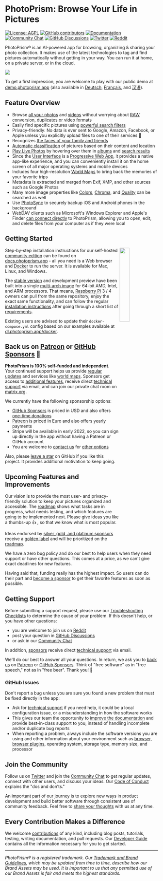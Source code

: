 PhotoPrism: Browse Your Life in Pictures
========================================

[![License: AGPL](https://img.shields.io/badge/license-AGPL-blue.svg)](https://docs.photoprism.app/license/)
[![GitHub contributors](https://img.shields.io/github/contributors/photoprism/photoprism.svg)](https://photoprism.app/team)
[![Documentation](https://img.shields.io/badge/read-the%20docs-4aa087.svg)](https://docs.photoprism.app/)
[![Community Chat](https://img.shields.io/badge/chat-on%20gitter-4aa087.svg)](https://gitter.im/browseyourlife/community)
[![GitHub Discussions](https://img.shields.io/badge/ask-%20on%20github-4d6a91.svg)](https://github.com/photoprism/photoprism/discussions)
[![Twitter](https://img.shields.io/badge/follow-@photoprism_app-00acee.svg)](https://twitter.com/photoprism_app)
[![Reddit](https://img.shields.io/badge/join-/r/photoprism-EC5800.svg)](https://www.reddit.com/r/photoprism/)

PhotoPrism® is an AI-powered app for browsing, organizing & sharing your photo collection.
It makes use of the latest technologies to tag and find pictures automatically without getting in your way.
You can run it at home, on a private server, or in the cloud.

![](https://dl.photoprism.app/img/ui/desktop-1000px.jpg)

To get a first impression, you are welcome to play with our public demo at [demo.photoprism.app](https://demo.photoprism.app/) 
(also available in [Deutsch](https://demo-de.photoprism.app/), [Français](https://demo-fr.photoprism.app/), and [汉语](https://demo-zh.photoprism.app/)).

## Feature Overview ##

* Browse [all your photos](https://docs.photoprism.app/user-guide/organize/browse/) and [videos](https://demo.photoprism.app/videos) without worrying about [RAW conversion, duplicates or video formats](https://docs.photoprism.app/user-guide/settings/library/)
* Easily find specific pictures using [powerful search filters](https://demo.photoprism.app/browse?view=cards&q=flower%20color%3Ared)
* Privacy-friendly: No data is ever sent to Google, Amazon, Facebook, or Apple unless you explicitly upload files to one of their services 🔐
* Recognizes [the faces of your family and friends](https://demo.photoprism.app/people)
* [Automatic classification](https://demo.photoprism.app/labels) of pictures based on their content and location
* [Play Live Photos](https://demo.photoprism.app/live) by hovering over them in [albums](https://demo.photoprism.app/albums) and [search results](https://demo.photoprism.app/browse?view=cards&q=type%3Alive)
* Since the [User Interface](https://demo.photoprism.app/) is a [Progressive Web App](https://developer.mozilla.org/en-US/docs/Web/Progressive_web_apps),
  it provides a native app-like experience, and you can conveniently install it on the home screen of all major operating systems and mobile devices
* Includes four high-resolution [World Maps](https://demo.photoprism.app/places) to bring back the memories of your favorite trips
* Metadata is extracted and merged from Exif, XMP, and other sources such as Google Photos
* Many more image properties like [Colors](https://demo.photoprism.app/browse?view=cards&q=color:red), [Chroma](https://demo.photoprism.app/browse?view=cards&q=mono%3Atrue), and [Quality](https://demo.photoprism.app/review) can be searched as well
* Use [PhotoSync](https://www.photosync-app.com/) to securely backup iOS and Android phones in the background
* WebDAV clients such as Microsoft's Windows Explorer and Apple's Finder [can connect directly](https://docs.photoprism.app/user-guide/sync/webdav/) to PhotoPrism, allowing you to open, edit, and delete files from your computer as if they were local

## Getting Started ##
<img align="right" width="25%" src="https://photoprism.app/user/pages/01.home/03._screenshots/iphone-maps-hybrid-540px.png">

Step-by-step installation instructions for our self-hosted [community edition](https://photoprism.app/get) can be found 
on [docs.photoprism.app](https://docs.photoprism.app/getting-started/) -
all you need is a Web browser and [Docker](https://docs.docker.com/get-docker/) to run the server. 
It is available for Mac, Linux, and Windows.

The [stable version](https://docs.photoprism.app/release-notes/) and development 
preview have been built into a single [multi-arch image](https://hub.docker.com/r/photoprism/photoprism) for 64-bit AMD, Intel,
and ARM processors. That means, [Raspberry Pi](https://docs.photoprism.app/getting-started/raspberry-pi/) 3 / 4 owners can pull 
from the same repository, enjoy the exact same functionality, and can follow the regular 
[installation instructions](https://docs.photoprism.app/getting-started/docker-compose/) 
after going through a short list of [requirements](https://docs.photoprism.app/getting-started/raspberry-pi/).

Existing users are advised to update their `docker-compose.yml` config based on our examples
available at [dl.photoprism.app/docker](https://dl.photoprism.app/docker/).

## Back us on [Patreon](https://www.patreon.com/photoprism) or [GitHub Sponsors](https://github.com/sponsors/photoprism) 💎 ##

**PhotoPrism is 100% self-funded and independent.** Your continued support helps us provide [regular updates](https://docs.photoprism.app/release-notes/)
and services like [world maps](https://demo.photoprism.app/places).
Sponsors get access to [additional features](https://github.com/photoprism/photoprism/issues?q=label%3Asponsor-feature),
receive direct [technical support](https://photoprism.app/contact) via email, and can join our private chat room 
on [matrix.org](https://matrix.org/).

We currently have the following sponsorship options:

- [GitHub Sponsors](https://github.com/sponsors/photoprism) is priced in USD and also offers [one-time donations](https://github.com/sponsors/photoprism?frequency=one-time)
- [Patreon](https://www.patreon.com/photoprism) is priced in Euro and also offers yearly payments
- Stripe will be available in early 2022, so you can sign up directly in the app without having a Patreon or GitHub account
- You are welcome to [contact us](https://photoprism.app/contact) for [other options](SPONSORS.md#crypto-wallets)

Also, please [leave a star](https://github.com/photoprism/photoprism/stargazers) on GitHub if you like this project.
It provides additional motivation to keep going.

## Upcoming Features and Improvements ##

Our vision is to provide the most user- and privacy-friendly solution to keep your pictures organized and accessible.
The [roadmap](https://github.com/photoprism/photoprism/projects/5) shows what tasks are in progress,
what needs testing, and which features are going to be implemented next.
Please give ideas you like a thumbs-up 👍  , so that we know what is most popular.

Ideas endorsed by [silver, gold, and platinum sponsors](SPONSORS.md) receive a [golden label](https://github.com/photoprism/photoprism/issues?q=is%3Aissue+is%3Aopen+label%3Asponsor)
and will be prioritized on the [roadmap](https://github.com/photoprism/photoprism/projects/5).

We have a zero bug policy and do our best to help users when they need support or have other questions.
This comes at a price, as we can't give exact deadlines for new features.

Having said that, funding really has the highest impact. So users can do their part and
[become a sponsor](https://docs.photoprism.app/funding/) to get their favorite features as soon as possible.

## Getting Support ##

Before submitting a support request, please use our [Troubleshooting Checklists](https://docs.photoprism.app/getting-started/troubleshooting/)
to determine the cause of your problem. If this doesn't help, or you have other questions:

- you are welcome to join us on [Reddit](https://www.reddit.com/r/photoprism/)
- post your question in [GitHub Discussions](https://github.com/photoprism/photoprism/discussions)
- or ask in our [Community Chat](https://gitter.im/browseyourlife/community)

In addition, [sponsors](https://github.com/photoprism/photoprism/blob/develop/SPONSORS.md) receive direct
[technical support](https://photoprism.app/contact) via email.

We'll do our best to answer all your questions. In return, we ask you to [back us](https://docs.photoprism.app/funding/) 
on [Patreon](https://www.patreon.com/photoprism) or [GitHub Sponsors](https://github.com/sponsors/photoprism).
Think of "free software" as in "free speech," not as in "free beer". Thank you! 💜

### GitHub Issues ###

Don't report a bug unless you are sure you found a new problem that must be fixed directly in the app:

- Ask for [technical support](https://photoprism.app/contact) if you need help, it could be a local configuration issue, or a misunderstanding in how the software works
- This gives our team the opportunity to [improve the documentation](https://docs.photoprism.app/getting-started/troubleshooting/) and provide best-in-class support to you, instead of handling incomplete and/or duplicate bug reports
- When reporting a problem, always include the software versions you are using and other information about your environment such as [browser, browser plugins](https://docs.photoprism.app/getting-started/troubleshooting/browsers/), operating system, storage type, memory size, and processor

## Join the Community ##

Follow us on [Twitter](https://twitter.com/photoprism_app) and join the [Community Chat](https://gitter.im/browseyourlife/community)
to get regular updates, connect with other users, and discuss your ideas.
Our [Code of Conduct](CODE_OF_CONDUCT.md) explains the "dos and don’ts."

An important part of our journey is to explore new ways in product development and build better software through consistent use of community feedback. Feel free to [share your thoughts](https://photoprism.app/contact) with us at any time.

## Every Contribution Makes a Difference ##

We welcome [contributions](CONTRIBUTING.md) of any kind, including blog posts, tutorials, testing, writing documentation, and pull requests. Our [Developer Guide](https://docs.photoprism.app/developer-guide/) contains all the information necessary for you to get started.

----

*PhotoPrism® is a registered trademark. Our [Trademark and Brand Guidelines](https://photoprism.app/trademark), which may be updated from time to time, describe how our Brand Assets may be used. It is important to us that any permitted use of our Brand Assets is fair and meets the highest standards.*

